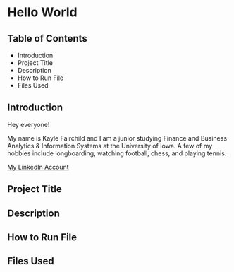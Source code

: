 # **Hello World**

## Table of Contents
- Introduction
- Project Title
- Description
- How to Run File
- Files Used

## Introduction
Hey everyone!

My name is Kayle Fairchild and I am a junior studying Finance and Business Analytics & Information Systems at the University of Iowa. 
A few of my hobbies include longboarding, watching football, chess, and playing tennis. 

[My LinkedIn Account](https://www.linkedin.com/in/kayle-fairchild/)

## Project Title

## Description

## How to Run File

## Files Used
